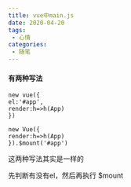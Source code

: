 ```yaml
---
title: vue中main.js
date: 2020-04-20
tags:
 - 心情
categories: 
 - 随笔
---
```


#### 有两种写法

```
new vue({
el:'#app',
render:h=>h(App)
})

new Vue({
render:h=>h(App)
}).$mount('#app')
```

这两种写法其实是一样的

先判断有没有el，然后再执行 $mount

